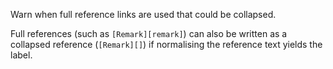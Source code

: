 Warn when full reference links are used that could be collapsed.

  Full references (such as `[Remark][remark]`) can also be written as a
  collapsed reference (`[Remark][]`) if normalising the reference text yields
  the label.